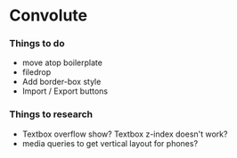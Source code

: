 Convolute
=========

### Things to do
- move atop boilerplate
- filedrop
- Add border-box style
- Import / Export buttons

### Things to research
- Textbox overflow show? Textbox z-index doesn't work?
- media queries to get vertical layout for phones?
